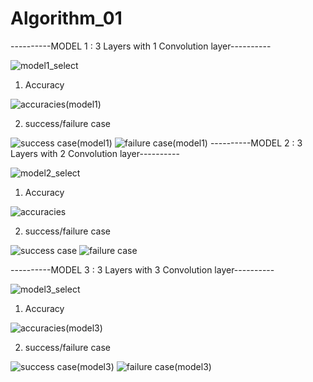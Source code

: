 # Algorithm_01
----------MODEL 1 : 3 Layers with 1 Convolution layer----------

![model1_select](https://user-images.githubusercontent.com/85465356/120969727-79af6080-c7a5-11eb-9719-1fdd6fb6cc24.jpg)


1. Accuracy

![accuracies(model1)](https://user-images.githubusercontent.com/85465356/120969303-f8f06480-c7a4-11eb-8491-db26a8222b64.jpg)


2. success/failure case

![success case(model1)](https://user-images.githubusercontent.com/85465356/120969281-f130c000-c7a4-11eb-819b-ab72e08b2dcf.jpg)
![failure case(model1)](https://user-images.githubusercontent.com/85465356/120969299-f68e0a80-c7a4-11eb-80bd-c0c88dd87e60.jpg)
----------MODEL 2 : 3 Layers with 2 Convolution layer----------


![model2_select](https://user-images.githubusercontent.com/85465356/120969731-7ae08d80-c7a5-11eb-9fa9-189354baed8d.jpg)


1. Accuracy
 
 
 ![accuracies](https://user-images.githubusercontent.com/85465356/120964955-1c181580-c79f-11eb-9294-dd76390fb93b.jpg)


2. success/failure case

![success case](https://user-images.githubusercontent.com/85465356/120965197-7f09ac80-c79f-11eb-80b4-f47f37f76450.jpg)
![failure case](https://user-images.githubusercontent.com/85465356/120965478-ea537e80-c79f-11eb-91d6-47bb0379af29.jpg)

----------MODEL 3 : 3 Layers with 3 Convolution layer----------


![model3_select](https://user-images.githubusercontent.com/85465356/120969734-7c11ba80-c7a5-11eb-9c61-61c9d239e542.jpg)

1. Accuracy

![accuracies(model3)](https://user-images.githubusercontent.com/85465356/120969557-4240b400-c7a5-11eb-859e-6a32272fc59b.jpg)


2. success/failure case


![success case(model3)](https://user-images.githubusercontent.com/85465356/120969569-453ba480-c7a5-11eb-82a2-96cf8ecc6b09.jpg)
![failure case(model3)](https://user-images.githubusercontent.com/85465356/120969580-479dfe80-c7a5-11eb-9d6b-aa3d067ed5f8.jpg)
